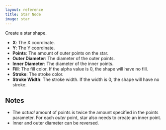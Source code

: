 ```yaml
---
layout: reference
title: Star Node
image: star
---
```

Create a star shape.

* **X**: The X coordinate.
* **Y**: The Y coordinate.
* **Points**: The amount of outer points on the star.
* **Outer Diameter**: The diameter of the outer points.
* **Inner Diameter**: The diameter of the inner points.
* **Fill**: The fill color. If the alpha value is 0, the shape will have no fill.
* **Stroke**: The stroke color.
* **Stroke Width**: The stroke width. If the width is 0, the shape will have no stroke.

Notes
-----
* The *actual* amount of points is twice the amount specified in the points parameter. For each *outer* point, star also needs to create an inner point.
* Inner and outer diameter can be reversed.